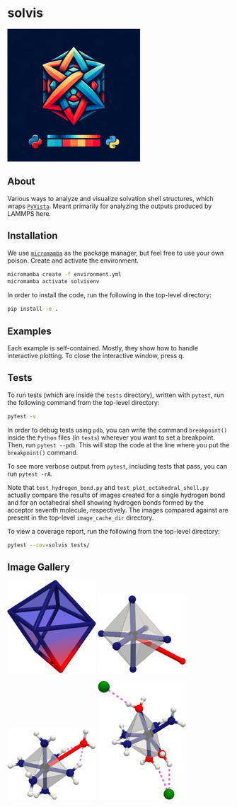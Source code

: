 # solvis

<img src="https://github.com/amritagos/solvis/blob/main/branding/logo/logo.png" width="300" />

## About

Various ways to analyze and visualize solvation shell structures, which wraps [`PyVista`](https://docs.pyvista.org/version/stable/). Meant primarily for analyzing the outputs produced by LAMMPS here. 

## Installation

We use [`micromamba`](https://mamba.readthedocs.io/en/latest/user_guide/micromamba.html) as the package manager, but feel free to use your own poison. Create and activate the environment. 

```bash
micromamba create -f environment.yml
micromamba activate solvisenv
```

In order to install the code, run the following in the top-level directory:

```bash
pip install -e .
```

## Examples 

Each example is self-contained. Mostly, they show how to handle interactive plotting.
To close the interactive window, press q. 

## Tests

To run tests (which are inside the `tests` directory), written with `pytest`, run the following command from the top-level directory: 

```bash
pytest -v
```

In order to debug tests using `pdb`, you can write the command `breakpoint()` inside the `Python` files (in `tests`) wherever you want to set a breakpoint. Then, run `pytest --pdb`. This will stop the code at the line where you put the `breakpoint()` command. 

To see more verbose output from `pytest`, including tests that pass, you can run `pytest -rA`.

Note that `test_hydrogen_bond.py` and `test_plot_octahedral_shell.py` actually compare the results of images created for a single hydrogen bond and for an octahedral shell showing hydrogen bonds formed by the acceptor seventh molecule, respectively. The images compared against are present in the top-level `image_cache_dir` directory.

To view a coverage report, run the following from the top-level directory: 

```bash
pytest --cov=solvis tests/
```

## Image Gallery
<p float="left">
    <img src="https://github.com/amritagos/solvis/blob/main/resources/non_octahedral_shape.png" width="200" />
    <img src="https://github.com/amritagos/solvis/blob/main/resources/octahedral_shell.png" width="200" />
</p>
<p float="left">
    <img src="https://github.com/amritagos/solvis/blob/main/resources/shell_with_hbonds.png" width="200" />
    <img src="https://github.com/amritagos/solvis/blob/main/resources/hbond_non_oct.png" width="200" />
</p>